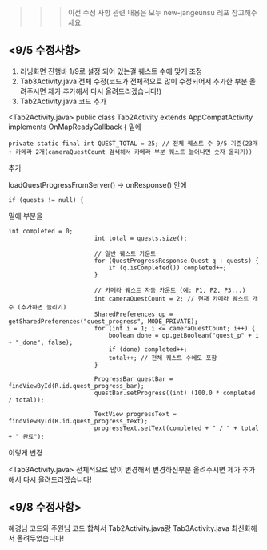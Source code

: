 >>> 이전 수정 사항 관련 내용은 모두 new-jangeunsu 레포 참고해주세요.

## <9/5 수정사항>

1. 러닝화면 진행바 1/9로 설정 되어 있는걸 퀘스트 수에 맞게 조정
2. Tab3Activity.java 전체 수정(코드가 전체적으로 많이 수정되어서 추가한 부분 올려주시면 제가 추가해서 다시 올려드리겠습니다!)
3. Tab2Activity.java 코드 추가


<Tab2Activity.java>
public class Tab2Activity extends AppCompatActivity implements OnMapReadyCallback { 
밑에
```
private static final int QUEST_TOTAL = 25; // 전체 퀘스트 수 9/5 기준(23개 + 카메라 2개(cameraQuestCount 검색해서 카메라 부분 퀘스트 늘어나면 숫자 올리기))
```
추가

loadQuestProgressFromServer() → onResponse() 안에
```
if (quests != null) {
```
밑에 부분을
```
int completed = 0;
                        int total = quests.size();

                        // 일반 퀘스트 카운트
                        for (QuestProgressResponse.Quest q : quests) {
                            if (q.isCompleted()) completed++;
                        }

                        // 카메라 퀘스트 자동 카운트 (예: P1, P2, P3...)
                        int cameraQuestCount = 2; // 현재 카메라 퀘스트 개수 (추가하면 늘리기)
                        SharedPreferences qp = getSharedPreferences("quest_progress", MODE_PRIVATE);
                        for (int i = 1; i <= cameraQuestCount; i++) {
                            boolean done = qp.getBoolean("quest_p" + i + "_done", false);
                            if (done) completed++;
                            total++; // 전체 퀘스트 수에도 포함
                        }

                        ProgressBar questBar = findViewById(R.id.quest_progress_bar);
                        questBar.setProgress((int) (100.0 * completed / total));

                        TextView progressText = findViewById(R.id.quest_progress_text);
                        progressText.setText(completed + " / " + total + " 완료");

```
이렇게 변경


<Tab3Activity.java>
전체적으로 많이 변경해서 변경하신부분 올려주시면 제가 추가해서 다시 올려드리겠습니다!

## <9/8 수정사항>
혜경님 코드와 주원님 코드 합쳐서 Tab2Activity.java랑 Tab3Activity.java 최신화해서 올려두었습니다!
